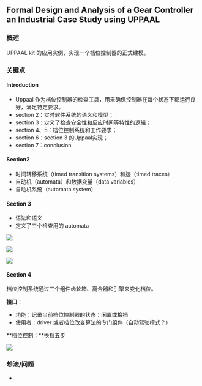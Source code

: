 ## Formal Design and Analysis of a Gear Controller an Industrial Case Study using UPPAAL

### 概述

UPPAAL kit 的应用实例，实现一个档位控制器的正式建模。



### 关键点



#### Introduction

- Uppaal 作为档位控制器的检查工具，用来确保控制器在每个状态下都运行良好，满足特定要求。
- section 2：实时软件系统的语义和模型；
- section 3：定义了检查安全性和反应时间等特性的逻辑；
- section 4、5：档位控制系统和工作要求；
- section 6：section 3 的Uppaal实现；
- section 7：conclusion



#### Section2

- 时间转移系统（timed transition systems）和迹（timed traces）
- 自动机（automata）和数据变量（data variables）
- 自动机系统（automata system）



#### Section 3

- 语法和语义
- 定义了三个检查用的 automata

![](https://ws2.sinaimg.cn/large/006tNbRwgy1fy1okk8nfnj30u00w10up.jpg)

![](https://ws4.sinaimg.cn/large/006tNbRwgy1fy1ok6vb30j30ue0u0gob.jpg)

![](https://ws3.sinaimg.cn/large/006tNbRwgy1fy1ol0e2u8j30u00udjvh.jpg)



#### Section 4

档位控制系统通过三个组件齿轮箱、离合器和引擎来变化档位。

**接口：**

- 功能：记录当前档位控制器的状态：闲置或换挡
- 使用者：driver 或者档位改变算法的专门组件（自动驾驶模式？）

**档位控制：**换挡五步

![](https://ws2.sinaimg.cn/large/006tNbRwgy1fy1pth7ispj30uw0d4wgl.jpg)





### 想法/问题

- 







